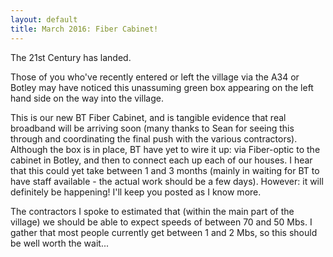 ```yaml
---
layout: default
title: March 2016: Fiber Cabinet!
---
```


The 21st Century has landed.

Those of you who've recently entered or left the village via the A34 or Botley may have noticed
this unassuming green box appearing on the left hand side on the way into the village.

This is our new BT Fiber Cabinet, and is tangible evidence that real broadband will be arriving
soon (many thanks to Sean for seeing this through and coordinating the final push with the various
contractors). Although the box is in place, BT have yet to wire it up: via Fiber-optic to the
cabinet in Botley, and then to connect each up each of our houses. I hear that this could yet take
between 1 and 3 months (mainly in waiting for BT to have staff available - the actual work should
be a few days). However: it will definitely be happening! I'll keep you posted as I know more.

The contractors I spoke to estimated that (within the main part of the village) we should be able
to expect speeds of between 70 and 50 Mbs. I gather that most people currently get between
1 and 2 Mbs, so this should be well worth the wait...
